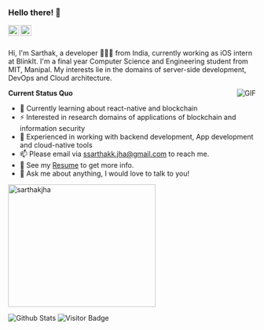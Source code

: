 ### Hello there! 👋

</a>
<a href="https://www.linkedin.com/in/sarthak-jha-a665941a2/">
  <img align="left" alt="LinkedIn" width="22px" src="https://cdn.jsdelivr.net/npm/simple-icons@3.1.0/icons/linkedin.svg" />
</a>
<a href="https://twitter.com/routrayswadhin">
  <img align="left" alt="Twitter" width="22px" src="https://cdn.jsdelivr.net/npm/simple-icons@3.1.0/icons/twitter.svg" />
</a>
</a>

<br />
<br />
 
Hi, I'm Sarthak, a developer 👨🏻‍💻 from India, currently working as iOS intern at BlinkIt. I'm a final year Computer Science and Engineering student from MIT, Manipal. My interests lie in the domains of server-side development, DevOps and Cloud architecture. 

  <img align="right" alt="GIF" src="https://media.giphy.com/media/iIqmM5tTjmpOB9mpbn/giphy.gif" />

**Current Status Quo** 
- 🧠 Currently learning about react-native and blockchain
- :zap: Interested in research domains of applications of blockchain and information security
- 🤔 Experienced in working with backend development, App development and cloud-native tools
- 📫 Please email via ssarthakk.jha@gmail.com to reach me.
- 👀 See my [Resume](https://drive.google.com/file/d/1zc_2OWoT40wds6sj2SK7gz3WMt-9lFo5/view?usp=sharing) to get more info.
- 💬 Ask me about anything, I would love to talk to you!

<img src="https://github-readme-stats.vercel.app/api/top-langs/?username=SarthakJha&layout=compact" alt="sarthakjha" width="300" height="250" />


![Github Stats](https://github-readme-stats.vercel.app/api?username=SarthakJha&count_private=true&show_icons=true&include_all_commits=true)
![Visitor Badge](https://visitor-badge.laobi.icu/badge?page_id=SarthakJha.SarthakJha)
